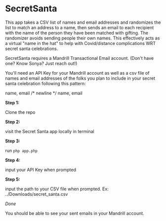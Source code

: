 # SecretSanta #

This app takes a CSV list of names and email addresses and randomizes the list to match an address to a name, then sends an email to each recipient with the name of the person they have been matched with gifting.
The randomizer avoids sending people their own names. This effectively acts as a virtual "name in the hat" to help with Covid/distance complications WRT secret santa celebrations.

SecretSanta requires a Mandrill Transactional Email account. (Don't have one? Know Sonya? Just reach out!)

You'll need an API Key for your Mandrill account as well as a csv file of names and email addresses of the folks you plan to include in your secret santa celebration
following this pattern:

name, email /* newline */
name, email

**Step 1:**

Clone the repo

**Step 2:**

visit the Secret Santa app locally in terminal

**Step 3:**

run `php app.php`

**Step 4:**

input your API Key when prompted

**Step 5:**

input the path to your CSV file when prompted. Ex: ../Downloads/secret_santa.csv

*Done*

You should be able to see your sent emails in your Mandrill account.
